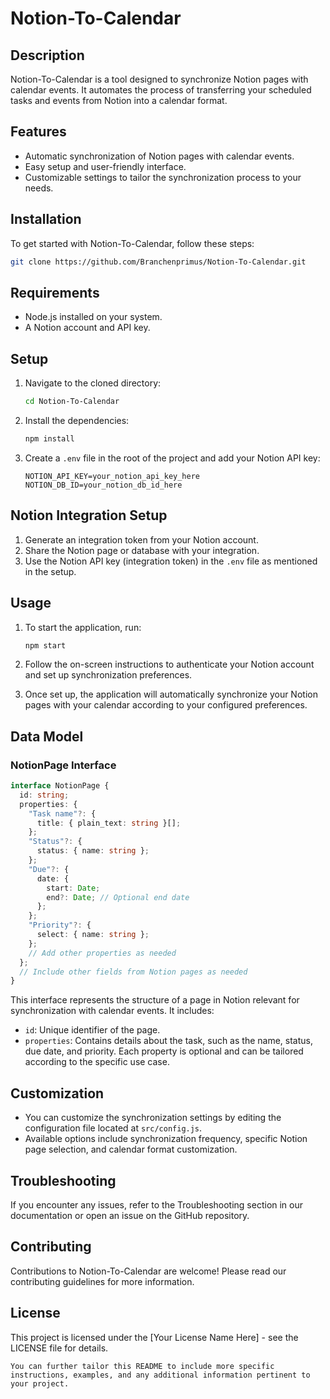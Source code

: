 # Notion-To-Calendar

## Description
Notion-To-Calendar is a tool designed to synchronize Notion pages with calendar events. It automates the process of transferring your scheduled tasks and events from Notion into a calendar format.

## Features
- Automatic synchronization of Notion pages with calendar events.
- Easy setup and user-friendly interface.
- Customizable settings to tailor the synchronization process to your needs.

## Installation
To get started with Notion-To-Calendar, follow these steps:
```bash
git clone https://github.com/Branchenprimus/Notion-To-Calendar.git
```

## Requirements
- Node.js installed on your system.
- A Notion account and API key.

## Setup
1. Navigate to the cloned directory:
   ```bash
   cd Notion-To-Calendar
   ```

2. Install the dependencies:
   ```bash
   npm install
   ```

3. Create a `.env` file in the root of the project and add your Notion API key:
   ```env
   NOTION_API_KEY=your_notion_api_key_here
   NOTION_DB_ID=your_notion_db_id_here
   ```

## Notion Integration Setup
1. Generate an integration token from your Notion account.
2. Share the Notion page or database with your integration.
3. Use the Notion API key (integration token) in the `.env` file as mentioned in the setup.

## Usage
1. To start the application, run:
   ```bash
   npm start
   ```

2. Follow the on-screen instructions to authenticate your Notion account and set up synchronization preferences.

3. Once set up, the application will automatically synchronize your Notion pages with your calendar according to your configured preferences.

## Data Model
### NotionPage Interface
```typescript
interface NotionPage {
  id: string;
  properties: {
    "Task name"?: {
      title: { plain_text: string }[];
    };
    "Status"?: {
      status: { name: string };
    };
    "Due"?: {
      date: {
        start: Date;
        end?: Date; // Optional end date
      };
    };
    "Priority"?: {
      select: { name: string };
    };
    // Add other properties as needed
  };
  // Include other fields from Notion pages as needed
}
```
This interface represents the structure of a page in Notion relevant for synchronization with calendar events. It includes:
- `id`: Unique identifier of the page.
- `properties`: Contains details about the task, such as the name, status, due date, and priority. Each property is optional and can be tailored according to the specific use case.

## Customization
- You can customize the synchronization settings by editing the configuration file located at `src/config.js`.
- Available options include synchronization frequency, specific Notion page selection, and calendar format customization.

## Troubleshooting
If you encounter any issues, refer to the Troubleshooting section in our documentation or open an issue on the GitHub repository.

## Contributing
Contributions to Notion-To-Calendar are welcome! Please read our contributing guidelines for more information.

## License
This project is licensed under the [Your License Name Here] - see the LICENSE file for details.
```
You can further tailor this README to include more specific instructions, examples, and any additional information pertinent to your project.
